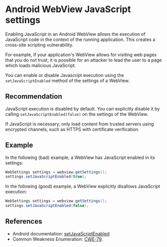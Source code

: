 # Android WebView JavaScript settings
Enabling JavaScript in an Android WebView allows the execution of JavaScript code in the context of the running application. This creates a cross-site scripting vulnerability.

For example, if your application's WebView allows for visiting web pages that you do not trust, it is possible for an attacker to lead the user to a page which loads malicious JavaScript.

You can enable or disable Javascript execution using the `setJavaScriptEnabled` method of the settings of a WebView.


## Recommendation
JavaScript execution is disabled by default. You can explicitly disable it by calling `setJavaScriptEnabled(false)` on the settings of the WebView.

If JavaScript is necessary, only load content from trusted servers using encrypted channels, such as HTTPS with certificate verification.


## Example
In the following (bad) example, a WebView has JavaScript enabled in its settings:


```java
WebSettings settings = webview.getSettings();
settings.setJavaScriptEnabled(true);

```
In the following (good) example, a WebView explicitly disallows JavaScript execution:


```java
WebSettings settings = webview.getSettings();
settings.setJavaScriptEnabled(false);

```

## References
* Android documentation: [setJavaScriptEnabled](https://developer.android.com/reference/android/webkit/WebSettings#setJavaScriptEnabled(boolean))
* Common Weakness Enumeration: [CWE-79](https://cwe.mitre.org/data/definitions/79.html).
